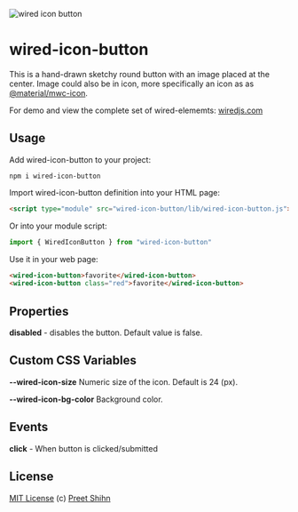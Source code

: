 ![wired icon button](https://wiredjs.github.io/wired-elements/images/iconbutton.gif)

# wired-icon-button

This is a hand-drawn sketchy round button with an image placed at the center. Image could also be in icon, more specifically an icon as as [@material/mwc-icon](https://www.npmjs.com/package/@material/mwc-icon).

For demo and view the complete set of wired-elememts: [wiredjs.com](http://wiredjs.com/)

## Usage

Add wired-icon-button to your project:
```
npm i wired-icon-button
```
Import wired-icon-button definition into your HTML page:
```html
<script type="module" src="wired-icon-button/lib/wired-icon-button.js"></script>
```
Or into your module script:
```javascript
import { WiredIconButton } from "wired-icon-button"
```

Use it in your web page:
```html
<wired-icon-button>favorite</wired-icon-button>
<wired-icon-button class="red">favorite</wired-icon-button>
```

## Properties

**disabled** - disables the button. Default value is false. 

## Custom CSS Variables

**--wired-icon-size** Numeric size of the icon. Default is 24 (px).

**--wired-icon-bg-color** Background color.

## Events

**click** - When button is clicked/submitted

## License
[MIT License](https://github.com/wiredjs/wired-elements/blob/master/LICENSE) (c) [Preet Shihn](https://twitter.com/preetster)
